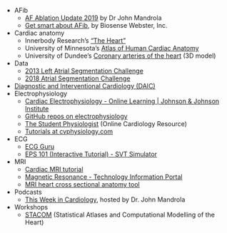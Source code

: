 - AFib
  - [AF Ablation Update 2019](https://www.drjohnm.org/2019/02/af-ablation-update-2019) by Dr John Mandrola
  - [Get smart about AFib](https://www.getsmartaboutafib.com/), by Biosense Webster, Inc.
- Cardiac anatomy
  - Innerbody Research’s [“The Heart”](https://www.innerbody.com/image/card01.html)
  - University of Minnesota’s [Atlas of Human Cardiac Anatomy](http://www.vhlab.umn.edu/atlas/index.shtml)
  - University of Dundee’s [Coronary arteries of the heart](https://anatomytool.org/content/dundee-3d-model-coronary-arteries-heart) (3D model)
- Data
  - [2013 Left Atrial Segmentation Challenge](https://www.cardiacatlas.org/challenges/left-atrium-segmentation-challenge/)
  - [2018 Atrial Segmentation Challenge](http://atriaseg2018.cardiacatlas.org/data/)
- [Diagnostic and Interventional Cardiology (DAIC)](https://www.dicardiology.com/)
- Electrophysiology
  - [Cardiac Electrophysiology - Online Learning | Johnson & Johnson Institute](https://jnjinstitute.com/en-us/online-profed-resources/resources/cardiac-electrophysiology)
  - [GitHub repos on electrophysiology](https://github.com/topics/electrophysiology)
  - [The Student Physiologist](https://thephysiologist.org/) (Online Cardiology Resource)
  - [Tutorials at cvphysiology.com](https://www.cvphysiology.com/Tutorials/tutorials)
- ECG
  - [ECG Guru](http://www.ecgguru.com)
  - [EPS 101 (Interactive Tutorial) - SVT Simulator](http://svtsim.com/eps.html)
- MRI
  - [Cardiac MRI tutorial](http://www.vhlab.umn.edu/atlas/cardiac-mri-tutorial/index.shtml)
  - [Magnetic Resonance - Technology Information Portal](https://www.mr-tip.com/)
  - [MRI heart cross sectional anatomy tool](https://mrimaster.com/anatomy%20heart%20axial%20.html)
- Podcasts
  - [This Week in Cardiology](https://podcasts.apple.com/us/podcast/this-week-in-cardiology/id991125169), hosted by Dr. John Mandrola
- Workshops
  - [STACOM](http://stacom.cardiacatlas.org/) (Statistical Atlases and Computational Modelling of the Heart)
